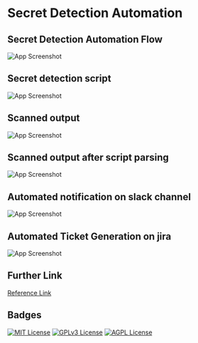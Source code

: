 
# Secret Detection Automation 


## Secret Detection Automation Flow 

![App Screenshot](https://i.postimg.cc/KY5TBnMX/1.png)

## Secret detection script
![App Screenshot](https://i.postimg.cc/jdN4CnZT/2.png)

## Scanned output

![App Screenshot](https://i.postimg.cc/XNPCfNpv/3.png)

## Scanned output after script parsing

![App Screenshot](https://i.postimg.cc/MGtcvqCq/4.png)

## Automated notification on slack channel

![App Screenshot](https://i.postimg.cc/wvG7QFxr/5.png)
## Automated Ticket Generation on jira
![App Screenshot](https://i.postimg.cc/3WMNPRvC/6.png)






## Further Link

[Reference Link](https://www.slideshare.net/slideshow/secret-detection-securecodetrack-for-automated-secret-detection/271872026)


## Badges

[![MIT License](https://img.shields.io/badge/License-MIT-green.svg)](https://choosealicense.com/licenses/mit/)
[![GPLv3 License](https://img.shields.io/badge/License-GPL%20v3-yellow.svg)](https://opensource.org/licenses/)
[![AGPL License](https://img.shields.io/badge/license-AGPL-blue.svg)](http://www.gnu.org/licenses/agpl-3.0)

